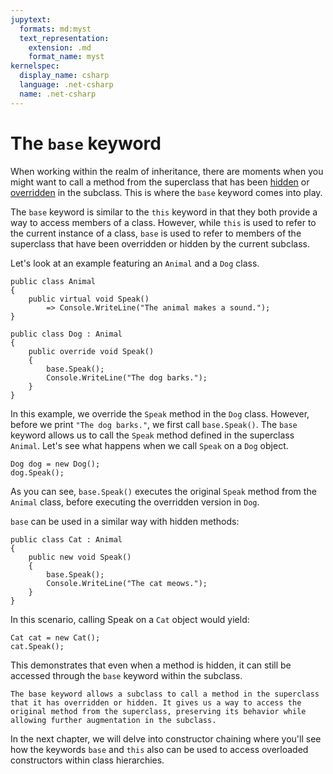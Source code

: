 ```yaml
---
jupytext:
  formats: md:myst
  text_representation:
    extension: .md
    format_name: myst
kernelspec:
  display_name: csharp
  language: .net-csharp
  name: .net-csharp
---
```


# The `base` keyword

When working within the realm of inheritance, there are moments when you might want to call a method from the superclass that has been [hidden](hiding) or [overridden](overriding) in the subclass. This is where the `base` keyword comes into play.

The `base` keyword is similar to the `this` keyword in that they both provide a way to access members of a class. However, while `this` is used to refer to the current instance of a class, `base` is used to refer to members of the superclass that have been overridden or hidden by the current subclass.

Let's look at an example featuring an `Animal` and a `Dog` class.

```{code-cell}
public class Animal
{
    public virtual void Speak()
        => Console.WriteLine("The animal makes a sound.");
}
```

```{code-cell}
public class Dog : Animal
{
    public override void Speak()
    {
        base.Speak();
        Console.WriteLine("The dog barks.");
    }
}
```

In this example, we override the `Speak` method in the `Dog` class. However, before we print `"The dog barks."`, we first call `base.Speak()`. The `base` keyword allows us to call the `Speak` method defined in the superclass `Animal`. Let's see what happens when we call `Speak` on a `Dog` object.

```{code-cell}
Dog dog = new Dog();
dog.Speak();
```

As you can see, `base.Speak()` executes the original `Speak` method from the `Animal` class, before executing the overridden version in `Dog`.

`base` can be used in a similar way with hidden methods:

```{code-cell}
public class Cat : Animal
{
    public new void Speak()
    {
        base.Speak();
        Console.WriteLine("The cat meows.");
    }
}
```

In this scenario, calling Speak on a `Cat` object would yield:

```{code-cell}
Cat cat = new Cat();
cat.Speak();
```

This demonstrates that even when a method is hidden, it can still be accessed through the `base` keyword within the subclass.

```{admonition} Key point
The base keyword allows a subclass to call a method in the superclass that it has overridden or hidden. It gives us a way to access the original method from the superclass, preserving its behavior while allowing further augmentation in the subclass.
```

In the next chapter, we will delve into constructor chaining where you'll see how the keywords `base` and `this` also can be used to access overloaded constructors within class hierarchies.

